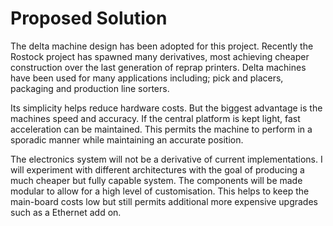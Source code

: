 Proposed Solution
=================

The delta machine design has been adopted for this project. Recently the Rostock project has spawned many derivatives, most achieving cheaper construction over the last generation of reprap printers. Delta machines have been used for many applications including; pick and placers, packaging and production line sorters.

Its simplicity helps reduce hardware costs. But the biggest advantage is the machines speed and accuracy. If the central platform is kept light, fast acceleration can be maintained. This permits the machine to perform in a sporadic manner while maintaining an accurate position.

The electronics system will not be a derivative of current implementations. I will experiment with different architectures with the goal of producing a much cheaper but fully capable system. The components will be made modular to allow for a high level of customisation. This helps to keep the main-board costs low but still permits additional more expensive upgrades such as a Ethernet add on.
